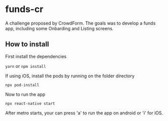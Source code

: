 # funds-cr

A challenge proposed by CrowdForm. The goals was to develop a funds app, including some Onbarding and Listing screens.

## How to install

First install the dependencies

`yarn` or `npm install`

If using iOS, install the pods by running on the folder directory

`npx pod-install`

Now to run the app

`npx react-native start`

After metro starts, your can press 'a' to run the app on android or 'i' for iOS.
